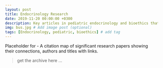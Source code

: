 ```yaml
---
layout: post
title: Endocrinology Research
date: 2019-11-20 00:00:00 +0300
description: Key articles in pediatric endocrinology and bioethics that inform the treatment of pediatric GD  
img: bus.jpg # Add image post (optional)
tags: [Endocrinology, pediatric, bioethics] # add tag
---
```


Placeholder for - A citation map of significant research papers showing their connections, authors and titles with links.

> get the archive here ...
